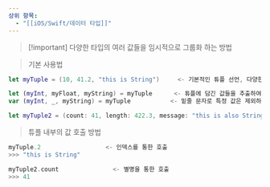 ```yaml
---
상위 항목:
  - "[[iOS/Swift/데이터 타입]]"
---
```

> [!important] 다양한 타입의 여러 값들을 임시적으로 그룹화 하는 방법

  

> 기본 사용법

```Swift
let myTuple = (10, 41.2, "this is String")     <- 기본적인 튜플 선언, 다양한 타입을 묶을 수 있다.

let (myInt, myFloat, myString) = myTuple      <- 튜플에 담긴 값들을 추출하여 각각의 상수에 할당
var (myInt, _, myString) = myTuple           <- 밑줄 문자로 특정 값은 제외하고 할당도 가능

let myTuple2 = (count: 41, length: 422.3, message: "this is also String")     <- 튜플 선언시에 별명을 붙여 선언도 가능
```

  

> 튜플 내부의 값 호출 방법

```Swift
myTuple.2                  <- 인덱스를 통한 호출
>>> "this is String"

myTuple2.count               <- 별명을 통한 호출
>>> 41
```